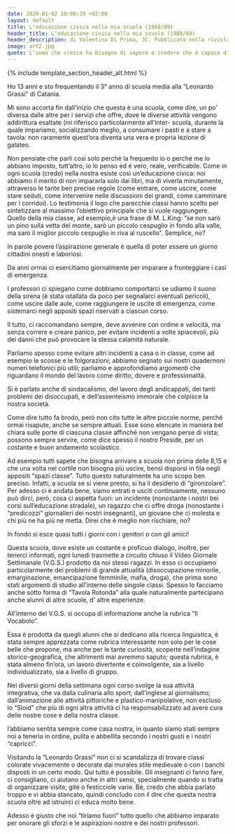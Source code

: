 ```yaml
---
date: 2020-01-02 10:08:39 +02:00
layout: default
title: L'educazione civica nella mia scuola (1988/89)
header_title: L'educazione civica nella mia scuola (1988/89)
header_description: di Valentina Di Prima, 3C. Pubblicata nella rivista Scolastica "NOI QUEST’ANNO", 88-89.
image: art2.jpg
quote: L’uomo che cresce ha bisogno di sapere e credere che è capace di costruire il bene. (cit. Francesco Capodanno)
---
```


{% include template_section_header_alt.html %}

Ho 13 anni e sto frequentando il 3° anno di scuola media alla “Leonardo Grassi” di Catania.

Mi sono accorta fin dall’inizio che questa è una scuola, come dire, un po' diversa dalle altre per i servizi che offre, dove le diverse attività vengono addirittura esaltate (mi riferisco particolarmente all’inter- scuola, durante la quale impariamo, socializzando meglio, a consumare i pasti e a stare a tavola: non raramente quest’ora diventa una vera e propria lezione di galateo.

Non pensiate che parli così solo perché la frequento io o perché me lo abbiano imposto, tutt’altro, io lo penso ed è vero, reale, verificabile.
Come in ogni scuola (credo) nella nostra esiste così un’educazione civica: noi abbiamo il merito di non impararla solo dai libri, ma di viverla minutamente, attraverso le tante ben precise regole (come entrare, come uscire, come stare seduti, come intervenire nelle discussioni dei grandi, come camminare per i corridoi). Lo testimonia il logo che parecchie classi hanno scelto per sintetizzare al massimo l’obiettivo principale che si vuole raggiungere.
Quello della mia classe, ad esempio,è una frase di M. L.King: “se non sarò un pino sulla vetta del monte, sarò un piccolo cespuglio in fondo alla valle, ma sarò il miglior piccolo cespuglio in riva al ruscello”. Semplice, no?

In parole povere l’aspirazione generale è quella di poter essere un giorno cittadini onesti e laboriosi.

Da anni ormai ci esercitiamo giornalmente per imparare a fronteggiare i casi di emergenza.

I professori ci spiegano come dobbiamo comportarci se udiamo il suono della sirena (è stata istallata da poco per segnalarci eventuali pericoli), come uscire dalle aule, come raggiungere le uscite di emergenza, come sistemarci negli appositi spazi riservati a ciascun corso.

Il tutto, ci raccomandano sempre, deve avvenire con ordine e velocità, ma senza correre e creare panico, per evitare incidenti a volte spiacevoli, più dei danni che può provocare la stessa calamità naturale.

Parliamo spesso come evitare altri incidenti a casa o in classe, come ad esempio le scosse e le folgorazioni; abbiamo segnato sui nostri quadernoni numeri telefonici più utili; parliamo e approfondiamo argomenti che riguardano il mondo del lavoro come diritto, dovere e professionalità. 

Si è parlato anche di sindacalismo, del lavoro degli andicappati, dei tanti problemi dei disoccupati, e dell’assenteismo immorale che colpisce la nostra società. 

Come dire tutto fa brodo, però non cito tutte le altre piccole norme, perché ormai risapute, anche se sempre attuali. 
Esse sono elencate in maniera bel chiara sulle porte di ciascuna classe affinché non vengano perse di vista; possono sempre servire, come dice spesso il nostro Preside, per un costante e buon andamento scolastico.

Ad esempio tutti sapete che bisogna arrivare a scuola non prima delle 8,15 e che una volta nel cortile non bisogna più uscire, bensì disporsi in fila negli appositi “spazi classe”. Tutto questo naturalmente ha uno scopo ben preciso. Infatti, a scuola se si viene presto, si ha il desiderio di “gironzolare”.
Per adesso ci è andata bene, siamo entrati e usciti continuamente, nessuno può dirci, però, cosa ci aspetta fuori: un incidente (nonostante i nostri bei corsi sull’educazione stradale), un ragazzo che ci offre droga (nonostante i “predicozzi” giornalieri dei nostri insegnanti), un giovane che ci molesta  e chi più ne ha più ne metta. Direi che è meglio non rischiare, no?

In fondo si esce quasi tutti i giorni con i genitori o con gli amici!

Questa scuola, dove esiste un costante e proficuo dialogo, inoltre, per tenerci informati, ogni lunedì trasmette a circuito chiuso il Video Giornale Settimanale (V.G.S.) prodotto da noi stessi ragazzi. In esso ci occupiamo particolarmente dei problemi di grande attualità (disoccupazione minorile, emarginazione, emancipazione femminile, mafia, droga), che prima sono stati argomenti di studio all’interno delle singole classi. Spesso lo facciamo anche sotto forma di “Tavola Rotonda” alla quale naturalmente partecipano anche alunni di altre scuole, d’ altre esperienze.

All’interno del V.G.S. si occupa di informazione anche la rubrica “Il Vocabolo”.

Essa è prodotta da quegli alunni che si dedicano alla ricerca linguistica, è stata sempre apprezzata come rubrica interessante non solo per le cose belle che propone, ma anche per le tante curiosità, scoperte nell’indagine storico-geografica, che altrimenti mai avremmo saputo; questa rubrica, è stata almeno fin’ora, un lavoro divertente e coinvolgente, sia a livello individualizzato, sia a livello di gruppo.

Nei diversi giorni della settimana ogni corso svolge la sua attività integrativa, che va dalla culinaria allo sport; dall’inglese al giornalismo; dall’animazione alle attività pittoriche e plastico-manipolative, non escluso lo “Sloid” che più di ogni altra attività ci ha responsabilizzato ad avere cura delle nostre cose e della nostra classe.

l’abbiamo sentita sempre come casa nostra, in quanto siamo stati sempre noi a tenerla in ordine, pulita e abbellita secondo i nostri gusti e i nostri “capricci”.

Visitando la “Leonardo Grassi” non ci si scandalizza di trovare classi colorate vivacemente o decorate dai murales stile medievale o con i banchi disposti in un certo modo. Qui tutto è possibile. Gli insegnanti ci fanno fare, ci consigliano, ci aiutano anche in altri sensi, specialmente quando si tratta di organizzare visite, gite o festicciole varie. Bè, credo che abbia parlato troppo e vi abbia stancato, quindi concludo con il dire che questa nostra scuola oltre ad istruirci ci educa molto bene.

Adesso è giusto che noi “tiriamo fuori” tutto quello che abbiamo imparato per onorare gli sforzi e le aspirazioni nostre e dei nostri professori.
